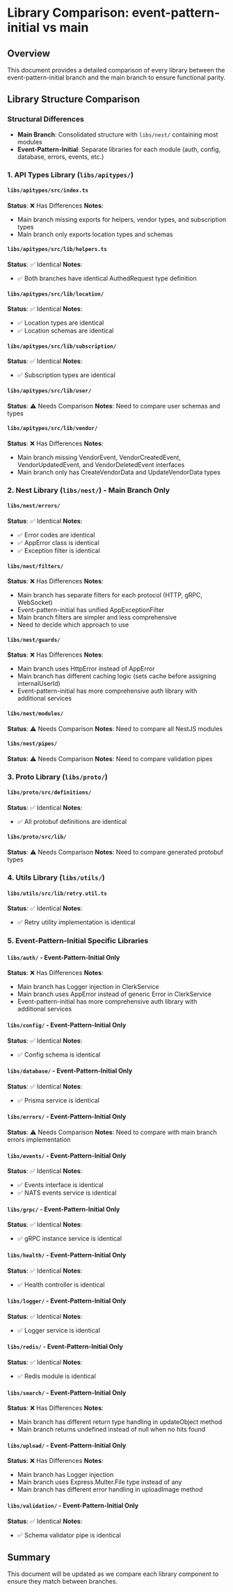 # Library Comparison: event-pattern-initial vs main

## Overview
This document provides a detailed comparison of every library between the event-pattern-initial branch and the main branch to ensure functional parity.

## Library Structure Comparison

### **Structural Differences**
- **Main Branch**: Consolidated structure with `libs/nest/` containing most modules
- **Event-Pattern-Initial**: Separate libraries for each module (auth, config, database, errors, events, etc.)

### 1. API Types Library (`libs/apitypes/`)

#### `libs/apitypes/src/index.ts`
**Status**: ❌ Has Differences
**Notes**: 
- Main branch missing exports for helpers, vendor types, and subscription types
- Main branch only exports location types and schemas

#### `libs/apitypes/src/lib/helpers.ts`
**Status**: ✅ Identical
**Notes**: 
- ✅ Both branches have identical AuthedRequest type definition

#### `libs/apitypes/src/lib/location/`
**Status**: ✅ Identical
**Notes**: 
- ✅ Location types are identical
- ✅ Location schemas are identical

#### `libs/apitypes/src/lib/subscription/`
**Status**: ✅ Identical
**Notes**: 
- ✅ Subscription types are identical

#### `libs/apitypes/src/lib/user/`
**Status**: ⚠️ Needs Comparison
**Notes**: Need to compare user schemas and types

#### `libs/apitypes/src/lib/vendor/`
**Status**: ❌ Has Differences
**Notes**: 
- Main branch missing VendorEvent, VendorCreatedEvent, VendorUpdatedEvent, and VendorDeletedEvent interfaces
- Main branch only has CreateVendorData and UpdateVendorData types

### 2. Nest Library (`libs/nest/`) - Main Branch Only

#### `libs/nest/errors/`
**Status**: ✅ Identical
**Notes**: 
- ✅ Error codes are identical
- ✅ AppError class is identical
- ✅ Exception filter is identical

#### `libs/nest/filters/`
**Status**: ❌ Has Differences
**Notes**: 
- Main branch has separate filters for each protocol (HTTP, gRPC, WebSocket)
- Event-pattern-initial has unified AppExceptionFilter
- Main branch filters are simpler and less comprehensive
- Need to decide which approach to use

#### `libs/nest/guards/`
**Status**: ❌ Has Differences
**Notes**: 
- Main branch uses HttpError instead of AppError
- Main branch has different caching logic (sets cache before assigning internalUserId)
- Event-pattern-initial has more comprehensive auth library with additional services

#### `libs/nest/modules/`
**Status**: ⚠️ Needs Comparison
**Notes**: Need to compare all NestJS modules

#### `libs/nest/pipes/`
**Status**: ⚠️ Needs Comparison
**Notes**: Need to compare validation pipes

### 3. Proto Library (`libs/proto/`)

#### `libs/proto/src/definitions/`
**Status**: ✅ Identical
**Notes**: 
- ✅ All protobuf definitions are identical

#### `libs/proto/src/lib/`
**Status**: ⚠️ Needs Comparison
**Notes**: Need to compare generated protobuf types

### 4. Utils Library (`libs/utils/`)

#### `libs/utils/src/lib/retry.util.ts`
**Status**: ✅ Identical
**Notes**: 
- ✅ Retry utility implementation is identical

### 5. Event-Pattern-Initial Specific Libraries

#### `libs/auth/` - Event-Pattern-Initial Only
**Status**: ❌ Has Differences
**Notes**: 
- Main branch has Logger injection in ClerkService
- Main branch uses AppError instead of generic Error in ClerkService
- Event-pattern-initial has more comprehensive auth library with additional services

#### `libs/config/` - Event-Pattern-Initial Only
**Status**: ✅ Identical
**Notes**: 
- ✅ Config schema is identical

#### `libs/database/` - Event-Pattern-Initial Only
**Status**: ✅ Identical
**Notes**: 
- ✅ Prisma service is identical

#### `libs/errors/` - Event-Pattern-Initial Only
**Status**: ⚠️ Needs Comparison
**Notes**: Need to compare with main branch errors implementation

#### `libs/events/` - Event-Pattern-Initial Only
**Status**: ✅ Identical
**Notes**: 
- ✅ Events interface is identical
- ✅ NATS events service is identical

#### `libs/grpc/` - Event-Pattern-Initial Only
**Status**: ✅ Identical
**Notes**: 
- ✅ gRPC instance service is identical

#### `libs/health/` - Event-Pattern-Initial Only
**Status**: ✅ Identical
**Notes**: 
- ✅ Health controller is identical

#### `libs/logger/` - Event-Pattern-Initial Only
**Status**: ✅ Identical
**Notes**: 
- ✅ Logger service is identical

#### `libs/redis/` - Event-Pattern-Initial Only
**Status**: ✅ Identical
**Notes**: 
- ✅ Redis module is identical

#### `libs/search/` - Event-Pattern-Initial Only
**Status**: ❌ Has Differences
**Notes**: 
- Main branch has different return type handling in updateObject method
- Main branch returns undefined instead of null when no hits found

#### `libs/upload/` - Event-Pattern-Initial Only
**Status**: ❌ Has Differences
**Notes**: 
- Main branch has Logger injection
- Main branch uses Express.Multer.File type instead of any
- Main branch has different error handling in uploadImage method

#### `libs/validation/` - Event-Pattern-Initial Only
**Status**: ✅ Identical
**Notes**: 
- ✅ Schema validator pipe is identical

## Summary
This document will be updated as we compare each library component to ensure they match between branches. 